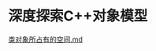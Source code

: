 # 深度探索C++对象模型

[类对象所占有的空间.md](https://github.com/niu0217/Documents/blob/main/C%2B%2B/objectmodel/类对象所占有的空间.md)



